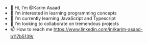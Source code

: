 - 👋 Hi, I’m @Karim Asaad
- 👀 I’m interested in learning programming concepts 
- 🌱 I’m currently learning JavaScript and Typescript 
- 💞️ I’m looking to collaborate on tremendous projects
- 📫 How to reach me https://www.linkedin.com/in/karim-asaad-b117b5139/

<!---
KarimAsaad798/KarimAsaad798 is a ✨ special ✨ repository because its `README.md` (this file) appears on your GitHub profile.
You can click the Preview link to take a look at your changes.
--->
